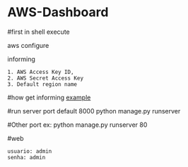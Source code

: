 # AWS-Dashboard

#first in shell execute

aws configure

informing 

	1. AWS Access Key ID, 
	2. AWS Secret Access Key
	3. Default region name 

#how get informing
	[example](https://docs.aws.amazon.com/pt_br/IAM/latest/UserGuide/id_credentials_access-keys.html "texto")	

#run server port default 8000
python manage.py runserver


#Other port
ex: python manage.py runserver 80

#web

	usuario: admin
	senha: admin